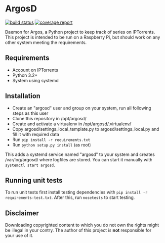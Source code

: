 # ArgosD
[![build status](http://gitlab.intarweb.nl/pi-projects/argosd/badges/master/build.svg)](http://gitlab.intarweb.nl/pi-projects/argosd/commits/master)
[![coverage report](http://gitlab.intarweb.nl/pi-projects/argosd/badges/master/coverage.svg)](http://gitlab.intarweb.nl/pi-projects/argosd/commits/master)

Daemon for Argos, a Python project to keep track of series on IPTorrents.
This project is intended to be run on a Raspberry Pi, but should work on any
other system meeting the requirements.

## Requirements
- Account on IPTorrents
- Python 3.2+
- System using systemd

## Installation
- Create an "argosd" user and group on your system, run all following steps as this user
- Clone this repository in /opt/argosd/
- Create and activate a virtualenv in /opt/argosd/.virtualenv/
- Copy argosd/settings_local_template.py to argosd/settings_local.py and fill it with required data
- Run `pip install -r requirements.txt`
- Run `python setup.py install` (as root)

This adds a systemd service named "argosd" to your system
and creates /var/log/argosd/ where logfiles are stored.
You can start it manually with `systemctl start argosd`.

## Running unit tests
To run unit tests first install testing dependencies with `pip install -r requirements-test.txt`.
After this, run `nosetests` to start testing.

## Disclaimer
Downloading copyrighted content to which you do not own the rights might be illegal in your contry.
The author of this project is **not** responsible for your use of it.
